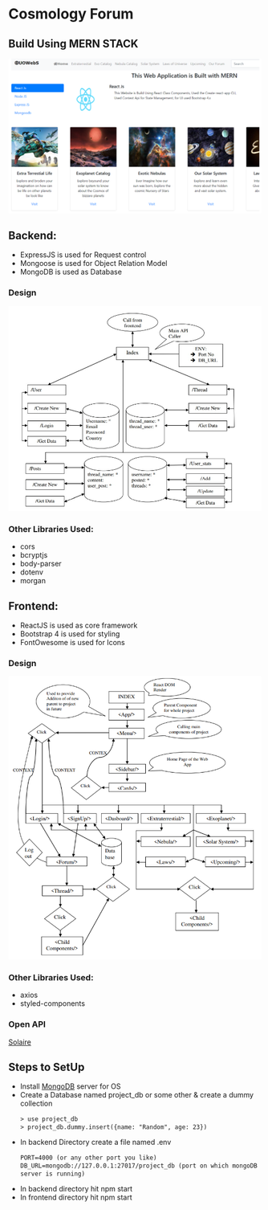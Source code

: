 # Cosmology Forum
## Build Using MERN STACK
![Comology Platform](https://github.com/gittyvarshney/projectOne/blob/master/cosmology_bg.png?raw=true)

## Backend:

-   ExpressJS is used for Request control </br>
-   Mongoose is used for Object Relation Model </br>
-   MongoDB is used as Database </br>

### Design

![BE Design](https://github.com/gittyvarshney/projectOne/blob/master/backend_design.jpg?raw=true)

### Other Libraries Used:
-   cors
-   bcryptjs
-   body-parser
-   dotenv
-   morgan

## Frontend:

-   ReactJS is used as core framework  </br>
-   Bootstrap 4 is used for styling </br>
-   FontOwesome is used for Icons </br>

### Design
![FE Design](https://github.com/gittyvarshney/projectOne/blob/master/frontend.png?raw=true)

### Other Libraries Used:
-   axios
-   styled-components
### Open API
[Solaire](https://api.le-systeme-solaire.net/)

## Steps to SetUp

-   Install [MongoDB](https://www.mongodb.com/try/download/community) server for OS
-   Create a Database named project_db or some other & create a dummy collection
    ```
    > use project_db
    > project_db.dummy.insert({name: "Random", age: 23})
    ```
-   In backend Directory create a file named .env
    ```
    PORT=4000 (or any other port you like)
    DB_URL=mongodb://127.0.0.1:27017/project_db (port on which mongoDB server is running)
    ```
-   In backend directory hit npm start
-   In frontend directory hit npm start




